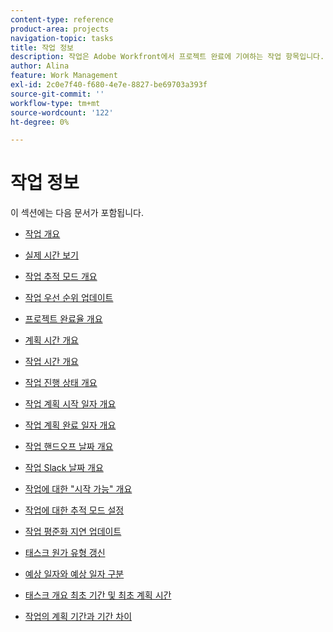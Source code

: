 ```yaml
---
content-type: reference
product-area: projects
navigation-topic: tasks
title: 작업 정보
description: 작업은 Adobe Workfront에서 프로젝트 완료에 기여하는 작업 항목입니다. 다음 문서에서 작업 정보에 대해 알아봅니다.
author: Alina
feature: Work Management
exl-id: 2c0e7f40-f680-4e7e-8827-be69703a393f
source-git-commit: ''
workflow-type: tm+mt
source-wordcount: '122'
ht-degree: 0%

---
```


# 작업 정보

이 섹션에는 다음 문서가 포함됩니다.

* [작업 개요](../../../manage-work/tasks/task-information/tasks-overview.md)
* [실제 시간 보기](../../../manage-work/tasks/task-information/actual-hours.md)
* [작업 추적 모드 개요](../../../manage-work/tasks/task-information/task-tracking-mode.md)
* [작업 우선 순위 업데이트](../../../manage-work/tasks/task-information/task-priority.md)
* [프로젝트 완료율 개요](../../../manage-work/tasks/task-information/project-percent-complete.md)
* [계획 시간 개요](../../../manage-work/tasks/task-information/planned-hours.md)
* [작업 시간 개요](../../../manage-work/tasks/task-information/work-effort.md)
* [작업 진행 상태 개요](../../../manage-work/tasks/task-information/task-progress-status.md)
* [작업 계획 시작 일자 개요](../../../manage-work/tasks/task-information/task-planned-start-date.md)
* [작업 계획 완료 일자 개요](../../../manage-work/tasks/task-information/task-planned-completion-date.md)
* [작업 핸드오프 날짜 개요](../../../manage-work/tasks/task-information/handoff-task-date.md)
* [작업 Slack 날짜 개요](../../../manage-work/tasks/task-information/task-slack-date.md)
* [작업에 대한 &quot;시작 가능&quot; 개요](../../../manage-work/tasks/task-information/can-start-task-overview.md)
* [작업에 대한 추적 모드 설정](../../../manage-work/tasks/task-information/set-tracking-mode-for-tasks.md)
* [작업 평준화 지연 업데이트](../../../manage-work/tasks/task-information/task-leveling-delay.md)
* [태스크 원가 유형 갱신](../../../manage-work/tasks/task-information/update-task-cost-type.md)
* [예상 일자와 예상 일자 구분](../../../manage-work/tasks/task-information/differentiate-projected-estimated-dates.md)
* [태스크 개요 최초 기간 및 최초 계획 시간](../../../manage-work/tasks/task-information/task-original-duration-and-original-planned-hours.md)
* [작업의 계획 기간과 기간 차이](../../../manage-work/tasks/task-information/planned-duration-vs-duration-for-tasks.md)

   <!--
  <li><a href="../../../manage-work/tasks/task-information/project-task-issue-dates.md">Overview of project, task, and issue dates</a> </li>
  -->
